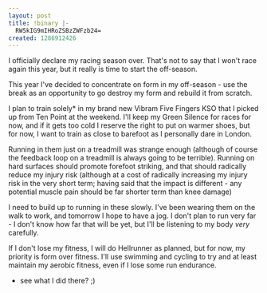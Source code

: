 ```yaml
---
layout: post
title: !binary |-
  RW5kIG9mIHRoZSBzZWFzb24=
created: 1286912426
---
```

I officially declare my racing season over. That's not to say that I won't race again this year, but it really is time to start the off-season.

This year I've decided to concentrate on form in my off-season - use the break as an opportunity to go destroy my form and rebuild it from scratch. 

I plan to train solely* in my brand new Vibram Five Fingers KSO that I picked up from Ten Point at the weekend. I'll keep my Green Silence for races for now, and if it gets too cold I reserve the right to put on warmer shoes, but for now, I want to train as close to barefoot as I personally dare in London. 

Running in them just on a treadmill was strange enough (although of course the feedback loop on a treadmill is always going to be terrible). Running on hard surfaces should promote forefoot striking, and that should radically reduce my injury risk (although at a cost of radically increasing my injury risk in the very short term; having said that the impact is different - any potential muscle pain should be far shorter term than knee damage)

I need to build up to running in these slowly. I've been wearing them on the walk to work, and tomorrow I hope to have a jog. I don't plan to run very far - I don't know how far that will be yet, but I'll be listening to my body <i>very</i> carefully. 

If I don't lose my fitness, I will do Hellrunner as planned, but for now, my priority is form over fitness. I'll use swimming and cycling to try and at least maintain my aerobic fitness, even if I lose some run endurance.

* see what I did there? ;)

